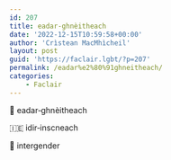 ```yaml
---
id: 207
title: eadar‑ghnèitheach
date: '2022-12-15T10:59:58+00:00'
author: 'Crìstean MacMhìcheil'
layout: post
guid: 'https://faclair.lgbt/?p=207'
permalink: /eadar%e2%80%91ghneitheach/
categories:
    - Faclair
---
```


&#x1f3f4;&#xe0067;&#xe0062;&#xe0073;&#xe0063;&#xe0074;&#xe007f; eadar‑ghnèitheach

&#x1f1ee;&#x1f1ea; idir‑inscneach

&#x1f3f4;&#xe0067;&#xe0062;&#xe0065;&#xe006e;&#xe0067;&#xe007f; intergender